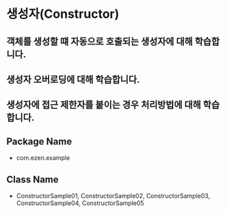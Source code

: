 # 생성자(Constructor)
## 객체를 생성할 떄 자동으로 호출되는 생성자에 대해 학습합니다.
## 생성자 오버로딩에 대해 학습합니다.
## 생성자에 접근 제한자를 붙이는 경우 처리방법에 대해 학습합니다.
## Package Name
* com.ezen.example
## Class Name
* ConstructorSample01, ConstructorSample02, ConstructorSample03, ConstructorSample04, ConstructorSample05

